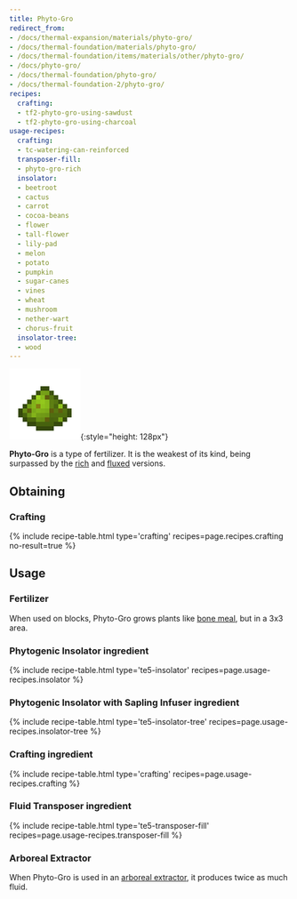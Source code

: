```yaml
---
title: Phyto-Gro
redirect_from:
- /docs/thermal-expansion/materials/phyto-gro/
- /docs/thermal-foundation/materials/phyto-gro/
- /docs/thermal-foundation/items/materials/other/phyto-gro/
- /docs/phyto-gro/
- /docs/thermal-foundation/phyto-gro/
- /docs/thermal-foundation-2/phyto-gro/
recipes:
  crafting:
  - tf2-phyto-gro-using-sawdust
  - tf2-phyto-gro-using-charcoal
usage-recipes:
  crafting:
  - tc-watering-can-reinforced
  transposer-fill:
  - phyto-gro-rich
  insolator:
  - beetroot
  - cactus
  - carrot
  - cocoa-beans
  - flower
  - tall-flower
  - lily-pad
  - melon
  - potato
  - pumpkin
  - sugar-canes
  - vines
  - wheat
  - mushroom
  - nether-wart
  - chorus-fruit
  insolator-tree:
  - wood
---
```


![Phyto-Gro](/assets/images/thermal-foundation-2/phyto-gro.png){:style="height: 128px"}


**Phyto-Gro** is a type of fertilizer. It is the weakest of its kind, being
surpassed by the [rich](/docs/1.12/thermal-foundation-2/rich-phyto-gro/) and
[fluxed](/docs/1.12/thermal-foundation-2/fluxed-phyto-gro/) versions.


Obtaining
---------

### Crafting
{% include recipe-table.html type='crafting' recipes=page.recipes.crafting no-result=true %}


Usage
-----

### Fertilizer
When used on blocks, Phyto-Gro grows plants like [bone
meal](https://minecraft.gamepedia.com/Bone_Meal), but in a 3x3 area.

### Phytogenic Insolator ingredient
{% include recipe-table.html type='te5-insolator' recipes=page.usage-recipes.insolator %}

### Phytogenic Insolator with Sapling Infuser ingredient
{% include recipe-table.html type='te5-insolator-tree' recipes=page.usage-recipes.insolator-tree %}

### Crafting ingredient
{% include recipe-table.html type='crafting' recipes=page.usage-recipes.crafting %}

### Fluid Transposer ingredient
{% include recipe-table.html type='te5-transposer-fill' recipes=page.usage-recipes.transposer-fill %}

### Arboreal Extractor
When Phyto-Gro is used in an [arboreal extractor](/docs/1.12/thermal-expansion-5/arboreal-extractor/), it
produces twice as much fluid.
